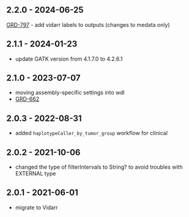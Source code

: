 ## 2.2.0 - 2024-06-25
[GRD-797](https://jira.oicr.on.ca/browse/GRD-797) - add vidarr labels to outputs (changes to medata only)
## 2.1.1 - 2024-01-23
- update GATK version from 4.1.7.0 to 4.2.6.1
## 2.1.0 - 2023-07-07
- moving assembly-specific settings into wdl
- [GRD-662](https://jira.oicr.on.ca/browse/GRD-662)
## 2.0.3 - 2022-08-31
- added `haplotypeCaller_by_tumor_group` workflow for clinical
## 2.0.2 - 2021-10-06
- changed the type of filterIntervals to String? to avoid troubles with EXTERNAL type
## 2.0.1 - 2021-06-01
- migrate to Vidarr
